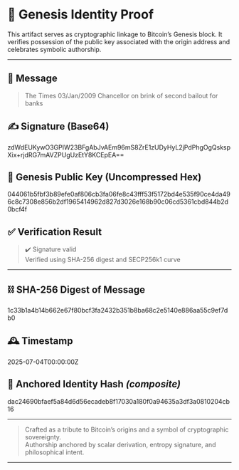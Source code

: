 # 🧬 Genesis Identity Proof

This artifact serves as cryptographic linkage to Bitcoin’s Genesis block. It verifies possession of the public key associated with the origin address and celebrates symbolic authorship.

---

## 📜 Message

> The Times 03/Jan/2009 Chancellor on brink of second bailout for banks

## ✍️ Signature (Base64)
zdWdEUKywO3GPIW23BFgAbJvAEm96mS8ZrE1zUDyHyL2jPdPhgOgQskspXix+rjdRG7mAVZPUgUzEtY8KCEpEA==

## 🧩 Genesis Public Key (Uncompressed Hex)
044061b5fbf3b89efe0af806cb3fa06fe8c43fff53f5172bd4e535f90ce4da496c8c7308e856b2df1965414962d827d3026e168b90c06cd5361cbd844b2d0bcf4f

## ✅ Verification Result

> ✔️ Signature valid  
> Verified using SHA-256 digest and SECP256k1 curve

---

## ⛓️ SHA-256 Digest of Message
1c33b1a4b14b662e67f80bcf3fa2432b351b8ba68c2e5140e886aa55c9ef7db0

## 🕰️ Timestamp
2025-07-04T00:00:00Z

## 🧱 Anchored Identity Hash *(composite)*
dac24690bfaef5a84d6d56ecadeb8f17030a180f0a94635a3df3a0810204cb16 

---

> Crafted as a tribute to Bitcoin’s origins and a symbol of cryptographic sovereignty.  
> Authorship anchored by scalar derivation, entropy signature, and philosophical intent.

---

